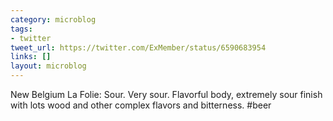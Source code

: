 ```yaml
---
category: microblog
tags:
- twitter
tweet_url: https://twitter.com/ExMember/status/6590683954
links: []
layout: microblog
---
```

New Belgium La Folie: Sour. Very sour. Flavorful body, extremely sour finish with lots wood and other complex flavors and bitterness. #beer

